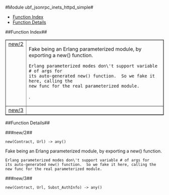 

#Module ubf_jsonrpc_inets_httpd_simple#
* [Function Index](#index)
* [Function Details](#functions)


<a name="index"></a>

##Function Index##


<table width="100%" border="1" cellspacing="0" cellpadding="2" summary="function index"><tr><td valign="top"><a href="#new-2">new/2</a></td><td><p>Fake being an Erlang parameterized module, by exporting a new()
function.</p>


<pre><code>Erlang parameterized modes don\'t support variable # of args for
its auto-generated new() function.  So we fake it here, calling the
new func for the real parameterized module.</code></pre>
.</td></tr><tr><td valign="top"><a href="#new-3">new/3</a></td><td></td></tr></table>


<a name="functions"></a>

##Function Details##

<a name="new-2"></a>

###new/2##


`new(Contract, Url) -> any()`

<p>Fake being an Erlang parameterized module, by exporting a new()
function.</p>


<pre><code>Erlang parameterized modes don\'t support variable # of args for
its auto-generated new() function.  So we fake it here, calling the
new func for the real parameterized module.</code></pre>

<a name="new-3"></a>

###new/3##


`new(Contract, Url, Subst_AuthInfo) -> any()`

